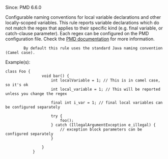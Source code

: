 Since: PMD 6.6.0

Configurable naming conventions for local variable declarations and other locally-scoped
            variables. This rule reports variable declarations which do not match the regex that applies to their
            specific kind (e.g. final variable, or catch-clause parameter). Each regex can be configured on the PMD configuration file.
Check the [PMD documentation](https://pmd.github.io/pmd-6.36.0/pmd_rules_java_codestyle.html#localvariablenamingconventions) for more information.

            By default this rule uses the standard Java naming convention (Camel case).

Example(s):
```
class Foo {
                void bar() {
                    int localVariable = 1; // This is in camel case, so it's ok
                    int local_variable = 1; // This will be reported unless you change the regex

                    final int i_var = 1; // final local variables can be configured separately

                    try {
                        foo();
                    } catch (IllegalArgumentException e_illegal) {
                        // exception block parameters can be configured separately
                    }

                }
            }
```
